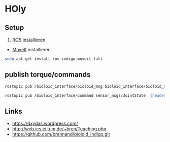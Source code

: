 # HOly

## Setup
1. [ROS](http://www.ros.org/) [installieren](http://wiki.ros.org/indigo/Installation/Ubuntu)
* [MoveIt](http://moveit.ros.org/) installieren
```bash
sudo apt-get install ros-indigo-moveit-full
```
## publish torque/commands
```bash
rostopic pub /bioloid_interface/bioloid_msg bioloid_interface/bioloid_msg '{motor_torque: [1,1,1,1,1,1,1,1,1,1,1,1,1,1,1,1,1,1]}'

rostopic pub /bioloid_interface/command sensor_msgs/JointState '{header: {stamp: now, frame_id: /world}, name: ['R_SAA', 'L_SAA', 'R_SFE', 'L_SFE', 'R_EB', 'L_EB', 'R_HAA', 'L_HAA', 'R_HR', 'L_HR', 'R_HFE', 'L_HFE', 'R_KFE', 'L_KFE', 'R_AFE', 'L_AFE', 'R_AR', 'L_AR'], position: [0.0, 0.0, 0.0, 0.0, 0.0, 0.0, 0.0, 0.0, 0.0, 0.0, 0.0, 0.0, 0.0, 0.0, 0.0, 0.0, 0.0, 1.0], velocity: [0.0, 0.0, 0.0, 0.0, 0.0, 0.0, 0.0, 0.0, 0.0, 0.0, 0.0, 0.0, 0.0, 0.0, 0.0, 0.0, 0.0, 1.0], effort: [0.0, 0.0, 0.0, 0.0, 0.0, 0.0, 0.0, 0.0, 0.0, 0.0, 0.0, 0.0, 0.0, 0.0, 0.0, 0.0, 0.0, 1.0]}' 

```
## Links
* <https://dxydas.wordpress.com/>
* <http://web.ics.ei.tum.de/~bren/Teaching.php>
* <https://github.com/brennand/bioloid_indigo.git>

